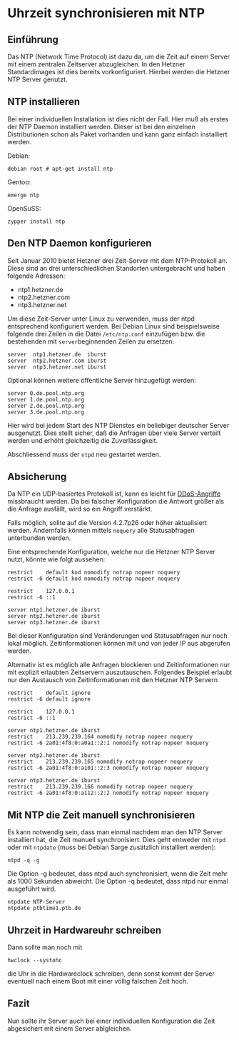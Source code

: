 # Uhrzeit synchronisieren mit NTP

## Einführung
Das NTP (Network Time Protocol) ist dazu da, um die Zeit auf einem Server mit einem zentralen Zeitserver abzugleichen. In den Hetzner Standardimages ist dies bereits vorkonfiguriert. Hierbei werden die Hetzner NTP Server genutzt.

## NTP installieren
Bei einer individuellen Installation ist dies nicht der Fall. Hier muß als erstes der NTP Daemon installiert werden. Dieser ist bei den einzelnen Distributionen schon als Paket vorhanden und kann ganz einfach installiert werden.

Debian:

`debian root # apt-get install ntp`

Gentoo:

`emerge ntp`

OpenSuSS:

`zypper install ntp`
## Den NTP Daemon konfigurieren
Seit Januar 2010 bietet Hetzner drei Zeit-Server mit dem NTP-Protokoll an. Diese sind an drei unterschiedlichen Standorten untergebracht und haben folgende Adressen:

* ntp1.hetzner.de
* ntp2.hetzner.com
* ntp3.hetzner.net

Um diese Zeit-Server unter Linux zu verwenden, muss der ntpd entsprechend konfiguriert werden. Bei Debian Linux sind beispielsweise folgende drei Zeilen in die Datei `/etc/ntp.conf` einzufügen bzw. die bestehenden mit `server`beginnenden Zeilen zu ersetzen:

```
server  ntp1.hetzner.de  iburst
server  ntp2.hetzner.com iburst
server  ntp3.hetzner.net iburst
```
Optional können weitere öffentliche Server hinzugefügt werden:

```
server 0.de.pool.ntp.org
server 1.de.pool.ntp.org
server 2.de.pool.ntp.org
server 3.de.pool.ntp.org
```

Hier wird bei jedem Start des NTP Dienstes ein beliebiger deutscher Server ausgenutzt. Dies stellt sicher, daß die Anfragen über viele Server verteilt werden und erhöht gleichzeitig die Zuverlässigkeit.

Abschliessend muss der `ntpd` neu gestartet werden.

## Absicherung
Da NTP ein UDP-basiertes Protokoll ist, kann es leicht für [DDoS-Angriffe](http://www.heise.de/-2087846.html) missbraucht werden. Da bei falscher Konfiguration die Antwort größer als die Anfrage ausfällt, wird so ein Angriff verstärkt.

Falls möglich, sollte auf die Version 4.2.7p26 oder höher aktualisiert werden. Andernfalls können mittels `noquery` alle Statusabfragen unterbunden werden.

Eine entsprechende Konfiguration, welche nur die Hetzner NTP Server nutzt, könnte wie folgt aussehen:

```
restrict    default kod nomodify notrap nopeer noquery
restrict -6 default kod nomodify notrap nopeer noquery

restrict    127.0.0.1
restrict -6 ::1

server ntp1.hetzner.de iburst
server ntp2.hetzner.de iburst
server ntp3.hetzner.de iburst
```

Bei dieser Konfiguration sind Veränderungen und Statusabfragen nur noch lokal möglich. Zeitinformationen können mit und von jeder IP aus abgerufen werden.

Alternativ ist es möglich alle Anfragen blockieren und Zeitinformationen nur mit explizit erlaubten Zeitservern auszutauschen. Folgendes Beispiel erlaubt nur den Austausch von Zeitinformationen mit den Hetzner NTP Servern

```
restrict    default ignore
restrict -6 default ignore

restrict    127.0.0.1
restrict -6 ::1

server ntp1.hetzner.de iburst
restrict    213.239.239.164 nomodify notrap nopeer noquery
restrict -6 2a01:4f8:0:a0a1::2:1 nomodify notrap nopeer noquery

server ntp2.hetzner.de iburst
restrict    213.239.239.165 nomodify notrap nopeer noquery
restrict -6 2a01:4f8:0:a101::2:3 nomodify notrap nopeer noquery

server ntp3.hetzner.de iburst
restrict    213.239.239.166 nomodify notrap nopeer noquery
restrict -6 2a01:4f8:0:a112::2:2 nomodify notrap nopeer noquery
```

## Mit NTP die Zeit manuell synchronisieren
Es kann notwendig sein, dass man einmal nachdem man den NTP Server installiert hat, die Zeit manuell synchronisiert. Dies geht entweder mit `ntpd` oder mit `ntpdate` (muss bei Debian Sarge zusätzlich installiert werden):

`ntpd -q -g`

Die Option -g bedeutet, dass ntpd auch synchronisiert, wenn die Zeit mehr als 1000 Sekunden abweicht. Die Option -q bedeutet, dass ntpd nur einmal ausgeführt wird.

```
ntpdate NTP-Server
ntpdate ptbtime1.ptb.de
```

## Uhrzeit in Hardwareuhr schreiben
Dann sollte man noch mit

`hwclock --systohc`

die Uhr in die Hardwareclock schreiben, denn sonst kommt der Server eventuell nach einem Boot mit einer völlig falschen Zeit hoch.

## Fazit
Nun sollte ihr Server auch bei einer individuellen Konfiguration die Zeit abgesichert mit einem Server ablgleichen.